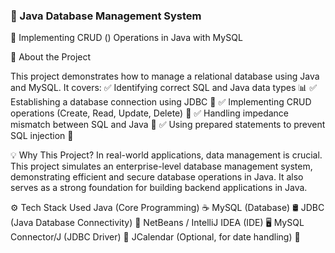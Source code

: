  ### 🚀 Java Database Management System
 
🔹 Implementing CRUD () Operations in Java with MySQL

📌 About the Project

This project demonstrates how to manage a relational database using Java and MySQL. It covers:
✅ Identifying correct SQL and Java data types 📊
✅ Establishing a database connection using JDBC 🔗
✅ Implementing CRUD operations (Create, Read, Update, Delete) 📝
✅ Handling impedance mismatch between SQL and Java 🚧
✅ Using prepared statements to prevent SQL injection 🔐

💡 Why This Project?
In real-world applications, data management is crucial. This project simulates an enterprise-level database management system, demonstrating efficient and secure database operations in Java. 
It also serves as a strong foundation for building backend applications in Java.

⚙️ Tech Stack Used
Java (Core Programming) ☕
MySQL (Database) 🛢️
JDBC (Java Database Connectivity) 🔗
NetBeans / IntelliJ IDEA (IDE) 🖥️
MySQL Connector/J (JDBC Driver) 📡
JCalendar (Optional, for date handling) 📅
